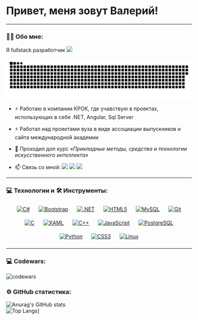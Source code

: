 # Привет, меня зовут Валерий!

---

### :man_technologist: Обо мне:

Я fullstack разработчик <img src="https://media.giphy.com/media/WUlplcMpOCEmTGBtBW/giphy.gif" width="30px">

<p align="center">
 <img width="600" src="assets/github-snake.svg" alt="snake"/>
</p>

- :zap: Работаю в компании КРОК, где учавствую в проектах, использующих в себе
        .NET, Angular, Sql Server

- :zap: Работал над проектами вуза в виде ассоциации выпускников и сайта международной академии

- :seedling: Проходил доп курс _«Прикладные методы, средства и технологии искусственного интеллекта»_

- :mailbox: Связь со мной:  [<img src="https://github.com/gauravghongde/social-icons/blob/master/PNG/Color/Telegram.png?raw=true" width="30">](https://t.me/zer0_11111) [<img src="https://github.com/gauravghongde/social-icons/blob/master/PNG/Color/Mail_ru.png?raw=true" width="30">](mailto:vkunievskiy@list.ru) [<img src="https://github.com/gauravghongde/social-icons/blob/master/PNG/Color/Gmail.png?raw=true" width="30">](mailto:WDM.forany@gmail.com)

---

### 💻 Технологии и 🛠 Инструменты:

<div align="center">  
<a href="https://docs.microsoft.com/en-us/dotnet/csharp/" target="_blank"><img style="margin: 10px" src="https://profilinator.rishav.dev/skills-assets/csharp-original.svg" alt="C#" height="50" /></a>  
<a href="https://getbootstrap.com/docs/3.4/javascript/" target="_blank"><img style="margin: 10px" src="https://profilinator.rishav.dev/skills-assets/bootstrap-plain.svg" alt="Bootstrap" height="50" /></a>  
<a href="https://dotnet.microsoft.com/download/dotnet-framework" target="_blank"><img style="margin: 10px" src="https://profilinator.rishav.dev/skills-assets/dot-net-original-wordmark.svg" alt=".NET" height="50" /></a>  
<a href="https://en.wikipedia.org/wiki/HTML5" target="_blank"><img style="margin: 10px" src="https://profilinator.rishav.dev/skills-assets/html5-original-wordmark.svg" alt="HTML5" height="50" /></a>  
<a href="https://www.mysql.com/" target="_blank"><img style="margin: 10px" src="https://profilinator.rishav.dev/skills-assets/mysql-original-wordmark.svg" alt="MySQL" height="50" /></a>  
<a href="https://github.com/" target="_blank"><img style="margin: 10px" src="https://profilinator.rishav.dev/skills-assets/git-scm-icon.svg" alt="Git" height="50" /></a>  
<a href="https://www.cprogramming.com/" target="_blank"><img style="margin: 10px" src="https://profilinator.rishav.dev/skills-assets/c-original.svg" alt="C" height="50" /></a>  
<a href="https://docs.microsoft.com/en-us/dotnet/desktop/wpf/xaml/" target="_blank"><img style="margin: 10px" src="https://profilinator.rishav.dev/skills-assets/xaml.png" alt="XAML" height="50" /></a>  
<a href="https://www.cplusplus.com/" target="_blank"><img style="margin: 10px" src="https://profilinator.rishav.dev/skills-assets/cplusplus-original.svg" alt="C++" height="50" /></a>  
<a href="https://www.javascript.com/" target="_blank"><img style="margin: 10px" src="https://profilinator.rishav.dev/skills-assets/javascript-original.svg" alt="JavaScript" height="50" /></a>  
<a href="https://www.postgresql.org/" target="_blank"><img style="margin: 10px" src="https://profilinator.rishav.dev/skills-assets/postgresql-original-wordmark.svg" alt="PostgreSQL" height="50" /></a>  
<a href="https://www.python.org/" target="_blank"><img style="margin: 10px" src="https://profilinator.rishav.dev/skills-assets/python-original.svg" alt="Python" height="50" /></a>  
<a href="https://www.w3schools.com/css/" target="_blank"><img style="margin: 10px" src="https://profilinator.rishav.dev/skills-assets/css3-original-wordmark.svg" alt="CSS3" height="50" /></a>  
<a href="https://www.linux.org/" target="_blank"><img style="margin: 10px" src="https://profilinator.rishav.dev/skills-assets/linux-original.svg" alt="Linux" height="50" /></a>  
</div>

---

### 💻 Codewars:

![codewars](https://www.codewars.com/users/zer0_S1stem/badges/large)

### ⚙️ GitHub статистика:

![Anurag's GitHub stats](https://github-readme-stats.vercel.app/api?username=VVoron&show_icons=true&theme=radical)
<br>
![Top Langs](https://github-readme-stats.vercel.app/api/top-langs/?username=VVoron&langs_count=8)]
